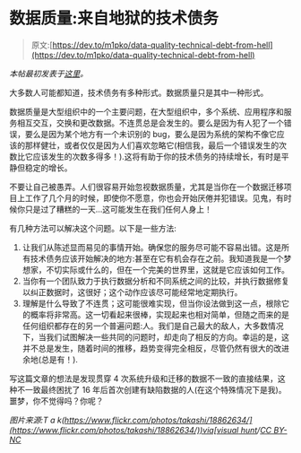 # 数据质量:来自地狱的技术债务

> 原文:[https://dev.to/m1pko/data-quality-technical-debt-from-hell](https://dev.to/m1pko/data-quality-technical-debt-from-hell)

*本帖最初发表于[这里](https://partitionbyblog.wordpress.com/2017/09/24/data-quality-technical-debt-from-hell/)。*

大多数人可能都知道，技术债务有多种形式。数据质量只是其中一种形式。

数据质量是大型组织中的一个主要问题，在大型组织中，多个系统、应用程序和服务相互交互，交换和更改数据。不连贯总是会发生的。要么是因为有人犯了一个错误，要么是因为某个地方有一个未识别的 bug，要么是因为系统的架构不像它应该的那样健壮，或者仅仅是因为人们喜欢忽略它(相信我，最后一个错误发生的次数比它应该发生的次数多得多！).这将有助于你的技术债务的持续增长，有时是平静但稳定的增长。

不要让自己被愚弄。人们很容易开始忽视数据质量，尤其是当你在一个数据迁移项目上工作了几个月的时候，即使你不愿意，你也会开始厌倦并犯错误。见鬼，有时候你只是过了糟糕的一天…这可能发生在我们任何人身上！

有几种方法可以解决这个问题。以下是一些方法:

1.  让我们从陈述显而易见的事情开始。确保您的服务尽可能不容易出错。这是所有技术债务应该开始解决的地方:甚至在它有机会存在之前。我知道我是一个梦想家，不切实际或什么的，但在一个完美的世界里，这就是它应该如何工作。
2.  当你有一个团队致力于执行数据分析和不同系统之间的比较，并执行数据修复以纠正数据时，这很好；这个动作应该尽可能经常地定期执行。
3.  理解是什么导致了不连贯；这可能很难实现，但当你设法做到这一点，根除它的概率将非常高。这一切看起来很棒，实现起来也相对简单，但随之而来的是任何组织都存在的另一个普遍问题:人。我们是自己最大的敌人，大多数情况下，当我们试图解决一些共同的问题时，却走向了相反的方向。幸运的是，这并不总是发生，随着时间的推移，趋势变得完全相反，尽管仍然有很大的改进余地(总是有！).

写这篇文章的想法是发现贯穿 4 次系统升级和迁移的数据不一致的直接结果，这种不一致最终困扰了 16 年后首次创建有缺陷数据的人(在这个特殊情况下是我)。噩梦，你不觉得吗？你呢？

*图片来源:T a k([https://www.flickr.com/photos/takashi/18862634/](https://www.flickr.com/photos/takashi/18862634/))via[visual hunt](https://visualhunt.com/re/cfdb23)/[CC BY-NC](http://creativecommons.org/licenses/by-nc/2.0/)*